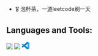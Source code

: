 - 🎖 泡杯茶，一道leetcode刷一天


<!-- <a href=""><img src="https://media.giphy.com/media/SWoSkN6DxTszqIKEqv/giphy.gif" align="right" height="275" /></a> -->


## Languages and Tools:

<code><img height="20" src="https://i.loli.net/2021/09/07/SelduMoj5NRyvrx.png"></code>
<code><img height="20" src="https://i.loli.net/2021/09/07/g9mnewC3BEX1pfL.png"></code>
<code><img height="20" src="https://raw.githubusercontent.com/github/explore/80688e429a7d4ef2fca1e82350fe8e3517d3494d/topics/visual-studio-code/visual-studio-code.png"></code>
